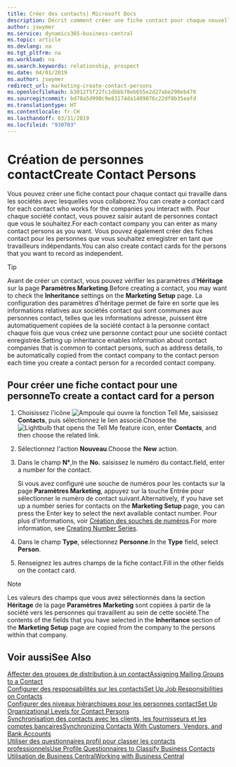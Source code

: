 ```yaml
---
title: Créer des contacts| Microsoft Docs
description: Décrit comment créer une fiche contact pour chaque nouvelle personne ou nouveau prospect avec lequel vous collaborez ou entretenez des relations professionnelles.
author: jswymer
ms.service: dynamics365-business-central
ms.topic: article
ms.devlang: na
ms.tgt_pltfrm: na
ms.workload: na
ms.search.keywords: relationship, prospect
ms.date: 04/01/2019
ms.author: jswymer
redirect_url: marketing-create-contact-persons
ms.openlocfilehash: b3012f5f22fc1dbbb78eb655e2d27abe290eb470
ms.sourcegitcommit: bd78a5d990c9e83174da1409076c22df8b35eafd
ms.translationtype: HT
ms.contentlocale: fr-CH
ms.lasthandoff: 03/31/2019
ms.locfileid: "930703"
---
```

# <a name="create-contact-persons"></a><span data-ttu-id="4fe05-103">Création de personnes contact</span><span class="sxs-lookup"><span data-stu-id="4fe05-103">Create Contact Persons</span></span>
<span data-ttu-id="4fe05-104">Vous pouvez créer une fiche contact pour chaque contact qui travaille dans les sociétés avec lesquelles vous collaborez.</span><span class="sxs-lookup"><span data-stu-id="4fe05-104">You can create a contact card for each contact who works for the companies you interact with.</span></span> <span data-ttu-id="4fe05-105">Pour chaque société contact, vous pouvez saisir autant de personnes contact que vous le souhaitez.</span><span class="sxs-lookup"><span data-stu-id="4fe05-105">For each contact company you can enter as many contact persons as you want.</span></span> <span data-ttu-id="4fe05-106">Vous pouvez également créer des fiches contact pour les personnes que vous souhaitez enregistrer en tant que travailleurs indépendants.</span><span class="sxs-lookup"><span data-stu-id="4fe05-106">You can also create contact cards for the persons that you want to record as independent.</span></span>

> [!TIP]  
>   <span data-ttu-id="4fe05-107">Avant de créer un contact, vous pouvez vérifier les paramètres d'**Héritage** sur la page **Paramètres Marketing**.</span><span class="sxs-lookup"><span data-stu-id="4fe05-107">Before creating a contact, you may want to check the **Inheritance** settings on the **Marketing Setup** page.</span></span> <span data-ttu-id="4fe05-108">La configuration des paramètres d'héritage permet de faire en sorte que les informations relatives aux sociétés contact qui sont communes aux personnes contact, telles que les informations adresse, puissent être automatiquement copiées de la société contact à la personne contact chaque fois que vous créez une personne contact pour une société contact enregistrée.</span><span class="sxs-lookup"><span data-stu-id="4fe05-108">Setting up inheritance enables information about contact companies that is common to contact persons, such as address details, to be automatically copied from the contact company to the contact person each time you create a contact person for a recorded contact company.</span></span>

## <a name="to-create-a-contact-card-for-a-person"></a><span data-ttu-id="4fe05-109">Pour créer une fiche contact pour une personne</span><span class="sxs-lookup"><span data-stu-id="4fe05-109">To create a contact card for a person</span></span>
1. <span data-ttu-id="4fe05-110">Choisissez l'icône ![Ampoule qui ouvre la fonction Tell Me](media/ui-search/search_small.png "Dites-moi ce que vous voulez faire"), saisissez **Contacts**, puis sélectionnez le lien associé.</span><span class="sxs-lookup"><span data-stu-id="4fe05-110">Choose the ![Lightbulb that opens the Tell Me feature](media/ui-search/search_small.png "Tell me what you want to do") icon, enter **Contacts**, and then choose the related link.</span></span>
2. <span data-ttu-id="4fe05-111">Sélectionnez l'action **Nouveau**.</span><span class="sxs-lookup"><span data-stu-id="4fe05-111">Choose the **New** action.</span></span>
3. <span data-ttu-id="4fe05-112">Dans le champ **N°**,</span><span class="sxs-lookup"><span data-stu-id="4fe05-112">In the **No.**</span></span> <span data-ttu-id="4fe05-113">saisissez le numéro du contact.</span><span class="sxs-lookup"><span data-stu-id="4fe05-113">field, enter a number for the contact.</span></span>

    <span data-ttu-id="4fe05-114">Si vous avez configuré une souche de numéros pour les contacts sur la page **Paramètres Marketing**, appuyez sur la touche Entrée pour sélectionner le numéro de contact suivant.</span><span class="sxs-lookup"><span data-stu-id="4fe05-114">Alternatively, if you have set up a number series for contacts on the **Marketing Setup** page, you can press the Enter key to select the next available contact number.</span></span> <span data-ttu-id="4fe05-115">Pour plus d'informations, voir [Création des souches de numéros](ui-create-number-series.md).</span><span class="sxs-lookup"><span data-stu-id="4fe05-115">For more information, see [Creating Number Series](ui-create-number-series.md).</span></span>
4. <span data-ttu-id="4fe05-116">Dans le champ **Type**, sélectionnez **Personne**.</span><span class="sxs-lookup"><span data-stu-id="4fe05-116">In the **Type** field, select **Person**.</span></span>
5. <span data-ttu-id="4fe05-117">Renseignez les autres champs de la fiche contact.</span><span class="sxs-lookup"><span data-stu-id="4fe05-117">Fill in the other fields on the contact card.</span></span>

> [!NOTE]  
>   <span data-ttu-id="4fe05-118">Les valeurs des champs que vous avez sélectionnés dans la section **Héritage** de la page **Paramètres Marketing** sont copiées à partir de la société vers les personnes qui travaillent au sein de cette société.</span><span class="sxs-lookup"><span data-stu-id="4fe05-118">The contents of the fields that you have selected in the **Inheritance** section of the **Marketing Setup** page are copied from the company to the persons within that company.</span></span>

## <a name="see-also"></a><span data-ttu-id="4fe05-119">Voir aussi</span><span class="sxs-lookup"><span data-stu-id="4fe05-119">See Also</span></span>
[<span data-ttu-id="4fe05-120">Affecter des groupes de distribution à un contact</span><span class="sxs-lookup"><span data-stu-id="4fe05-120">Assigning Mailing Groups to a Contact</span></span>](marketing-mailing-groups.md#AssignMailGroupContact)  
[<span data-ttu-id="4fe05-121">Configurer des responsabilités sur les contacts</span><span class="sxs-lookup"><span data-stu-id="4fe05-121">Set Up Job Responsibilities on Contacts</span></span>](marketing-job-responsibilities.md)  
[<span data-ttu-id="4fe05-122">Configurer des niveaux hiérarchiques pour les personnes contact</span><span class="sxs-lookup"><span data-stu-id="4fe05-122">Set Up Organizational Levels for Contact Persons</span></span>](marketing-organizational-levels.md)  
[<span data-ttu-id="4fe05-123">Synchronisation des contacts avec les clients, les fournisseurs et les comptes bancaires</span><span class="sxs-lookup"><span data-stu-id="4fe05-123">Synchronizing Contacts With Customers, Vendors, and Bank Accounts</span></span>](marketing-synchronize-contacts-customers-vendors-bank-accounts.md)  
[<span data-ttu-id="4fe05-124">Utiliser des questionnaires profil pour classer les contacts professionnels</span><span class="sxs-lookup"><span data-stu-id="4fe05-124">Use Profile Questionnaires to Classify Business Contacts</span></span>](marketing-create-contact-profile-questionnaire.md)  
[<span data-ttu-id="4fe05-125">Utilisation de Business Central</span><span class="sxs-lookup"><span data-stu-id="4fe05-125">Working with Business Central</span></span>](ui-work-product.md)  
